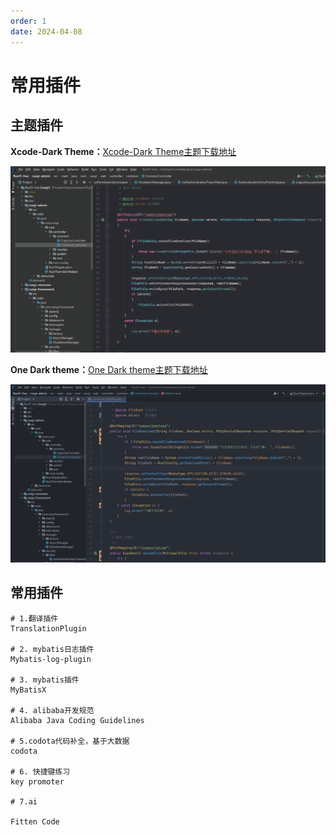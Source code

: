 ```yaml
---
order: 1
date: 2024-04-08
---
```

# 常用插件

## 主题插件

**Xcode-Dark Theme：**[Xcode-Dark Theme主题下载地址](https://plugins.jetbrains.com/plugin/13106-xcode-dark-theme/versions)

![](./images/20210920202945.png)

**One Dark theme：**[One Dark theme主题下载地址](https://plugins.jetbrains.com/plugin/11938-one-dark-theme)

![](./images/20210920204202.png)

## 常用插件

```shell
# 1.翻译插件
TranslationPlugin

# 2. mybatis日志插件
Mybatis-log-plugin

# 3. mybatis插件
MyBatisX

# 4. alibaba开发规范
Alibaba Java Coding Guidelines

# 5.codota代码补全，基于大数据
codota

# 6. 快捷键练习
key promoter

# 7.ai

Fitten Code
```